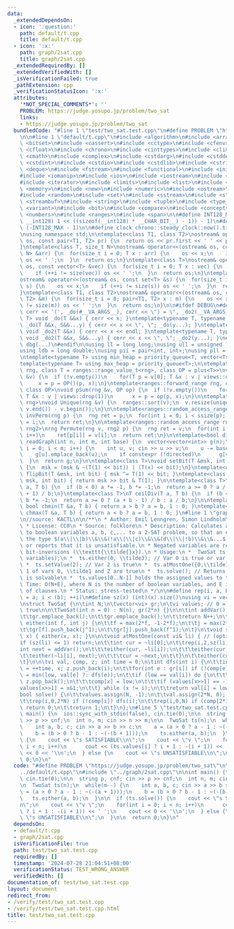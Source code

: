 ```yaml
---
data:
  _extendedDependsOn:
  - icon: ':question:'
    path: default/t.cpp
    title: default/t.cpp
  - icon: ':x:'
    path: graph/2sat.cpp
    title: graph/2sat.cpp
  _extendedRequiredBy: []
  _extendedVerifiedWith: []
  _isVerificationFailed: true
  _pathExtension: cpp
  _verificationStatusIcon: ':x:'
  attributes:
    '*NOT_SPECIAL_COMMENTS*': ''
    PROBLEM: https://judge.yosupo.jp/problem/two_sat
    links:
    - https://judge.yosupo.jp/problem/two_sat
  bundledCode: "#line 1 \"test/two_sat.test.cpp\"\n#define PROBLEM \"https://judge.yosupo.jp/problem/two_sat\"\
    \n\n#line 1 \"default/t.cpp\"\n#include <algorithm>\n#include <array>\n#include\
    \ <bitset>\n#include <cassert>\n#include <cctype>\n#include <cfenv>\n#include\
    \ <cfloat>\n#include <chrono>\n#include <cinttypes>\n#include <climits>\n#include\
    \ <cmath>\n#include <complex>\n#include <cstdarg>\n#include <cstddef>\n#include\
    \ <cstdint>\n#include <cstdio>\n#include <cstdlib>\n#include <cstring>\n#include\
    \ <deque>\n#include <fstream>\n#include <functional>\n#include <initializer_list>\n\
    #include <iomanip>\n#include <ios>\n#include <iostream>\n#include <istream>\n\
    #include <iterator>\n#include <limits>\n#include <list>\n#include <map>\n#include\
    \ <memory>\n#include <new>\n#include <numeric>\n#include <ostream>\n#include <queue>\n\
    #include <random>\n#include <set>\n#include <sstream>\n#include <stack>\n#include\
    \ <streambuf>\n#include <string>\n#include <tuple>\n#include <type_traits>\n#include\
    \ <variant>\n#include <bit>\n#include <compare>\n#include <concepts>\n#include\
    \ <numbers>\n#include <ranges>\n#include <span>\n\n#define INT128_MAX (__int128)(((unsigned\
    \ __int128) 1 << ((sizeof(__int128) * __CHAR_BIT__) - 1)) - 1)\n#define INT128_MIN\
    \ (-INT128_MAX - 1)\n\n#define clock chrono::steady_clock::now().time_since_epoch().count()\n\
    \nusing namespace std;\n\ntemplate<class T1, class T2>\nostream& operator<<(ostream&\
    \ os, const pair<T1, T2> pr) {\n  return os << pr.first << ' ' << pr.second;\n\
    }\ntemplate<class T, size_t N>\nostream& operator<<(ostream& os, const array<T,\
    \ N> &arr) {\n  for(size_t i = 0; T x : arr) {\n    os << x;\n    if (++i != N)\
    \ os << ' ';\n  }\n  return os;\n}\ntemplate<class T>\nostream& operator<<(ostream&\
    \ os, const vector<T> &vec) {\n  for(size_t i = 0; T x : vec) {\n    os << x;\n\
    \    if (++i != size(vec)) os << ' ';\n  }\n  return os;\n}\ntemplate<class T>\n\
    ostream& operator<<(ostream& os, const set<T> &s) {\n  for(size_t i = 0; T x :\
    \ s) {\n    os << x;\n    if (++i != size(s)) os << ' ';\n  }\n  return os;\n\
    }\ntemplate<class T1, class T2>\nostream& operator<<(ostream& os, const map<T1,\
    \ T2> &m) {\n  for(size_t i = 0; pair<T1, T2> x : m) {\n    os << x;\n    if (++i\
    \ != size(m)) os << ' ';\n  }\n  return os;\n}\n\n#ifdef DEBUG\n#define dbg(...)\
    \ cerr << '(', _do(#__VA_ARGS__), cerr << \") = \", _do2(__VA_ARGS__)\ntemplate<typename\
    \ T> void _do(T &&x) { cerr << x; }\ntemplate<typename T, typename ...S> void\
    \ _do(T &&x, S&&...y) { cerr << x << \", \"; _do(y...); }\ntemplate<typename T>\
    \ void _do2(T &&x) { cerr << x << endl; }\ntemplate<typename T, typename ...S>\
    \ void _do2(T &&x, S&&...y) { cerr << x << \", \"; _do2(y...); }\n#else\n#define\
    \ dbg(...)\n#endif\n\nusing ll = long long;\nusing ull = unsigned long long;\n\
    using ldb = long double;\nusing pii = pair<int, int>;\nusing pll = pair<ll, ll>;\n\
    \ntemplate<typename T> using min_heap = priority_queue<T, vector<T>, greater<T>>;\n\
    template<typename T> using max_heap = priority_queue<T>;\n\ntemplate<ranges::forward_range\
    \ rng, class T = ranges::range_value_t<rng>, class OP = plus<T>>\nvoid pSum(rng\
    \ &v) {\n  if (!v.empty())\n    for(T p = v[0]; T &x : v | views::drop(1))\n \
    \     x = p = OP()(p, x);\n}\ntemplate<ranges::forward_range rng, class T = ranges::range_value_t<rng>,\
    \ class OP>\nvoid pSum(rng &v, OP op) {\n  if (!v.empty())\n    for(T p = v[0];\
    \ T &x : v | views::drop(1))\n      x = p = op(p, x);\n}\n\ntemplate<ranges::forward_range\
    \ rng>\nvoid Unique(rng &v) {\n  ranges::sort(v);\n  v.resize(unique(v.begin(),\
    \ v.end()) - v.begin());\n}\n\ntemplate<ranges::random_access_range rng>\nrng\
    \ invPerm(rng p) {\n  rng ret = p;\n  for(int i = 0; i < ssize(p); i++)\n    ret[p[i]]\
    \ = i;\n  return ret;\n}\n\ntemplate<ranges::random_access_range rng, ranges::random_access_range\
    \ rng2>\nrng Permute(rng v, rng2 p) {\n  rng ret = v;\n  for(int i = 0; i < ssize(p);\
    \ i++)\n    ret[p[i]] = v[i];\n  return ret;\n}\n\ntemplate<bool directed>\nvector<vector<int>>\
    \ readGraph(int n, int m, int base) {\n  vector<vector<int>> g(n);\n  for(int\
    \ i = 0; i < m; i++) {\n    int u, v; cin >> u >> v;\n    u -= base, v -= base;\n\
    \    g[u].emplace_back(v);\n    if constexpr (!directed)\n      g[v].emplace_back(u);\n\
    \  }\n  return g;\n}\n\ntemplate<class T>\nvoid setBit(T &msk, int bit, bool x)\
    \ {\n  msk = (msk & ~(T(1) << bit)) | (T(x) << bit);\n}\ntemplate<class T> void\
    \ flipBit(T &msk, int bit) { msk ^= T(1) << bit; }\ntemplate<class T> bool getBit(T\
    \ msk, int bit) { return msk >> bit & T(1); }\n\ntemplate<class T>\nT floorDiv(T\
    \ a, T b) {\n  if (b < 0) a *= -1, b *= -1;\n  return a >= 0 ? a / b : (a - b\
    \ + 1) / b;\n}\ntemplate<class T>\nT ceilDiv(T a, T b) {\n  if (b < 0) a *= -1,\
    \ b *= -1;\n  return a >= 0 ? (a + b - 1) / b : a / b;\n}\n\ntemplate<class T>\
    \ bool chmin(T &a, T b) { return a > b ? a = b, 1 : 0; }\ntemplate<class T> bool\
    \ chmax(T &a, T b) { return a < b ? a = b, 1 : 0; }\n#line 1 \"graph/2sat.cpp\"\
    \n//source: KACTL\n\n/**\n * Author: Emil Lenngren, Simon Lindholm\n * Date: 2011-11-29\n\
    \ * License: CC0\n * Source: folklore\n * Description: Calculates a valid assignment\
    \ to boolean variables a, b, c,... to a 2-SAT problem, so that an expression of\
    \ the type $(a\\|\\|b)\\&\\&(!a\\|\\|c)\\&\\&(d\\|\\|!b)\\&\\&...$ becomes true,\
    \ or reports that it is unsatisfiable.\n * Negated variables are represented by\
    \ bit-inversions (\\texttt{\\tilde{}x}).\n * Usage:\n *  TwoSat ts(number of boolean\
    \ variables);\n *  ts.either(0, \\tilde3); // Var 0 is true or var 3 is false\n\
    \ *  ts.setValue(2); // Var 2 is true\n *  ts.atMostOne({0,\\tilde1,2}); // <=\
    \ 1 of vars 0, \\tilde1 and 2 are true\n *  ts.solve(); // Returns true iff it\
    \ is solvable\n *  ts.values[0..N-1] holds the assigned values to the vars\n *\
    \ Time: O(N+E), where N is the number of boolean variables, and E is the number\
    \ of clauses.\n * Status: stress-tested\n */\n\n#define rep(i, a, b) for(int i\
    \ = a; i < (b); ++i)\n#define sz(x) (int)(x).size()\nusing vi = vector<int>;\n\
    \nstruct TwoSat {\n\tint N;\n\tvector<vi> gr;\n\tvi values; // 0 = false, 1 =\
    \ true\n\n\tTwoSat(int n = 0) : N(n), gr(2*n) {}\n\n\tint addVar() { // (optional)\n\
    \t\tgr.emplace_back();\n\t\tgr.emplace_back();\n\t\treturn N++;\n\t}\n\n\tvoid\
    \ either(int f, int j) {\n\t\tf = max(2*f, -1-2*f);\n\t\tj = max(2*j, -1-2*j);\n\
    \t\tgr[f].push_back(j^1);\n\t\tgr[j].push_back(f^1);\n\t}\n\tvoid setValue(int\
    \ x) { either(x, x); }\n\n\tvoid atMostOne(const vi& li) { // (optional)\n\t\t\
    if (sz(li) <= 1) return;\n\t\tint cur = ~li[0];\n\t\trep(i,2,sz(li)) {\n\t\t\t\
    int next = addVar();\n\t\t\teither(cur, ~li[i]);\n\t\t\teither(cur, next);\n\t\
    \t\teither(~li[i], next);\n\t\t\tcur = ~next;\n\t\t}\n\t\teither(cur, ~li[1]);\n\
    \t}\n\n\tvi val, comp, z; int time = 0;\n\tint dfs(int i) {\n\t\tint low = val[i]\
    \ = ++time, x; z.push_back(i);\n\t\tfor(int e : gr[i]) if (!comp[e])\n\t\t\tlow\
    \ = min(low, val[e] ?: dfs(e));\n\t\tif (low == val[i]) do {\n\t\t\tx = z.back();\
    \ z.pop_back();\n\t\t\tcomp[x] = low;\n\t\t\tif (values[x>>1] == -1)\n\t\t\t\t\
    values[x>>1] = x&1;\n\t\t} while (x != i);\n\t\treturn val[i] = low;\n\t}\n\n\t\
    bool solve() {\n\t\tvalues.assign(N, -1);\n\t\tval.assign(2*N, 0); comp = val;\n\
    \t\trep(i,0,2*N) if (!comp[i]) dfs(i);\n\t\trep(i,0,N) if (comp[2*i] == comp[2*i+1])\
    \ return 0;\n\t\treturn 1;\n\t}\n};\n#line 5 \"test/two_sat.test.cpp\"\n\nint\
    \ main() {\n  ios::sync_with_stdio(false), cin.tie(0);\n\n  string p, cnf; cin\
    \ >> p >> cnf;\n  int n, m; cin >> n >> m;\n\n  TwoSat ts(n);\n  while(m--) {\n\
    \    int a, b, c; cin >> a >> b >> c;\n    a = (a > 0 ? a - 1 : ~(-(a + 1)));\n\
    \    b = (b > 0 ? b - 1 : ~(-(b + 1)));\n    ts.either(a, b);\n  }\n\n  if (ts.solve())\
    \ {\n    cout << \"s SATISFIABLE\\n\";\n    cout << \"v \";\n    for(int i = 0;\
    \ i < n; i++)\n      cout << (ts.values[i] ? i + 1 : -(i + 1)) << ' ';\n    cout\
    \ << 0 << '\\n';\n  } else {\n    cout << \"s UNSATISFIABLE\\n\";\n  }\n\n  return\
    \ 0;\n}\n"
  code: "#define PROBLEM \"https://judge.yosupo.jp/problem/two_sat\"\n\n#include \"\
    ../default/t.cpp\"\n#include \"../graph/2sat.cpp\"\n\nint main() {\n  ios::sync_with_stdio(false),\
    \ cin.tie(0);\n\n  string p, cnf; cin >> p >> cnf;\n  int n, m; cin >> n >> m;\n\
    \n  TwoSat ts(n);\n  while(m--) {\n    int a, b, c; cin >> a >> b >> c;\n    a\
    \ = (a > 0 ? a - 1 : ~(-(a + 1)));\n    b = (b > 0 ? b - 1 : ~(-(b + 1)));\n \
    \   ts.either(a, b);\n  }\n\n  if (ts.solve()) {\n    cout << \"s SATISFIABLE\\\
    n\";\n    cout << \"v \";\n    for(int i = 0; i < n; i++)\n      cout << (ts.values[i]\
    \ ? i + 1 : -(i + 1)) << ' ';\n    cout << 0 << '\\n';\n  } else {\n    cout <<\
    \ \"s UNSATISFIABLE\\n\";\n  }\n\n  return 0;\n}\n"
  dependsOn:
  - default/t.cpp
  - graph/2sat.cpp
  isVerificationFile: true
  path: test/two_sat.test.cpp
  requiredBy: []
  timestamp: '2024-07-28 21:04:51+08:00'
  verificationStatus: TEST_WRONG_ANSWER
  verifiedWith: []
documentation_of: test/two_sat.test.cpp
layout: document
redirect_from:
- /verify/test/two_sat.test.cpp
- /verify/test/two_sat.test.cpp.html
title: test/two_sat.test.cpp
---
```

